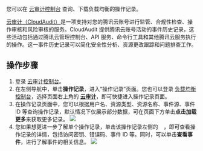 您可以在 [云审计控制台](https://console.cloud.tencent.com/cloudaudit) 查询、下载负载均衡的操作记录。

[云审计（CloudAudit）](https://cloud.tencent.com/document/product/629)是一项支持对您的腾讯云账号进行监管、合规性检查、操作审核和风险审核的服务。CloudAudit 提供腾讯云账号活动的事件历史记录，这些活动包括通过腾讯云管理控制台、API 服务、命令行工具和其他腾讯云服务执行的操作。这一事件历史记录可以简化安全性分析、资源更改跟踪和问题排查工作。

## 操作步骤
1. 登录 [云审计控制台](https://console.cloud.tencent.com/cloudaudit)。
2. 在左侧导航中，单击**操作记录**，进入“操作记录”页面。您也可以登录 [负载均衡控制台](https://console.cloud.tencent.com/clb/index?rid=1&type=2%2C3)，选择页面右上角的 [**云审计**](https://console.cloud.tencent.com/cloudaudit)，即可快捷进入操作记录页面。
3. 在操作记录页面中，您可以根据用户名、资源类型、资源名称、事件源、事件 ID 等查询操作记录，默认情况下仅展示部分数据，可在页面下方单击**点击加载更多**来获取更多记录。
![](https://main.qcloudimg.com/raw/65753df76b8b3af20998fa5079cb5fe5.png)
4. 您如果想更进一步了解单个操作记录，单击该操作记录左侧的<img src="https://main.qcloudimg.com/raw/f01f02d97967565cc6dc65629b0cab3d.png" style="margin:-2px 0px;width:15px">，即可查看操作记录的详情，包括访问密钥、错误码、事件 ID 等。同时，可以单击**查看事件**，进行了解事件的相关信息。
![](https://main.qcloudimg.com/raw/05a26c93e81006b4e48bdb60b8650a9d.png)
